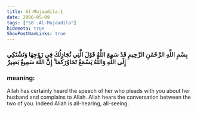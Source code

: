 ```yaml
---
title: Al-Mujaadila:1
date: 2006-05-09
tags: ["58 .Al-Mujaadila"]
hidemeta: true 
ShowPostNavLinks: true 
---
```

### بِسْمِ اللَّهِ الرَّحْمَٰنِ الرَّحِيمِ قَدْ سَمِعَ اللَّهُ قَوْلَ الَّتِي تُجَادِلُكَ فِي زَوْجِهَا وَتَشْتَكِي إِلَى اللَّهِ وَاللَّهُ يَسْمَعُ تَحَاوُرَكُمَا ۚ إِنَّ اللَّهَ سَمِيعٌ بَصِيرٌ
### meaning: 
Allah has certainly heard the speech of her who pleads with you about her husband and complains to Allah. Allah hears the conversation between the two of you. Indeed Allah is all-hearing, all-seeing.
